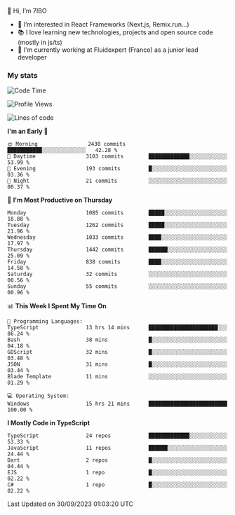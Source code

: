 👋 Hi, I’m 7IBO

- 👀 I’m interested in React Frameworks (Next.js, Remix.run...)
- 📚 I love learning new technologies, projects and open source code (mostly in js/ts)
- 💼 I'm currently working at Fluidexpert (France) as a junior lead developer

### My stats
<!--START_SECTION:waka-->
![Code Time](http://img.shields.io/badge/Code%20Time-202%20hrs%2015%20mins-blue)

![Profile Views](http://img.shields.io/badge/Profile%20Views-0-blue)

![Lines of code](https://img.shields.io/badge/From%20Hello%20World%20I%27ve%20Written-7.2%20million%20lines%20of%20code-blue)

**I'm an Early 🐤** 

```text
🌞 Morning                2430 commits        ███████████░░░░░░░░░░░░░░   42.28 % 
🌆 Daytime                3103 commits        █████████████░░░░░░░░░░░░   53.99 % 
🌃 Evening                193 commits         █░░░░░░░░░░░░░░░░░░░░░░░░   03.36 % 
🌙 Night                  21 commits          ░░░░░░░░░░░░░░░░░░░░░░░░░   00.37 % 
```
📅 **I'm Most Productive on Thursday** 

```text
Monday                   1085 commits        █████░░░░░░░░░░░░░░░░░░░░   18.88 % 
Tuesday                  1262 commits        █████░░░░░░░░░░░░░░░░░░░░   21.96 % 
Wednesday                1033 commits        ████░░░░░░░░░░░░░░░░░░░░░   17.97 % 
Thursday                 1442 commits        ██████░░░░░░░░░░░░░░░░░░░   25.09 % 
Friday                   838 commits         ████░░░░░░░░░░░░░░░░░░░░░   14.58 % 
Saturday                 32 commits          ░░░░░░░░░░░░░░░░░░░░░░░░░   00.56 % 
Sunday                   55 commits          ░░░░░░░░░░░░░░░░░░░░░░░░░   00.96 % 
```


📊 **This Week I Spent My Time On** 

```text
💬 Programming Languages: 
TypeScript               13 hrs 14 mins      ██████████████████████░░░   86.24 % 
Bash                     38 mins             █░░░░░░░░░░░░░░░░░░░░░░░░   04.18 % 
GDScript                 32 mins             █░░░░░░░░░░░░░░░░░░░░░░░░   03.48 % 
JSON                     31 mins             █░░░░░░░░░░░░░░░░░░░░░░░░   03.44 % 
Blade Template           11 mins             ░░░░░░░░░░░░░░░░░░░░░░░░░   01.29 % 

💻 Operating System: 
Windows                  15 hrs 21 mins      █████████████████████████   100.00 % 
```

**I Mostly Code in TypeScript** 

```text
TypeScript               24 repos            █████████████░░░░░░░░░░░░   53.33 % 
JavaScript               11 repos            ██████░░░░░░░░░░░░░░░░░░░   24.44 % 
Dart                     2 repos             █░░░░░░░░░░░░░░░░░░░░░░░░   04.44 % 
EJS                      1 repo              █░░░░░░░░░░░░░░░░░░░░░░░░   02.22 % 
C#                       1 repo              █░░░░░░░░░░░░░░░░░░░░░░░░   02.22 % 
```




 Last Updated on 30/09/2023 01:03:20 UTC
<!--END_SECTION:waka-->

